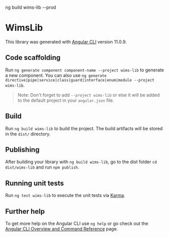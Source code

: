 
ng build wims-lib --prod

# WimsLib

This library was generated with [Angular CLI](https://github.com/angular/angular-cli) version 11.0.9.

## Code scaffolding

Run `ng generate component component-name --project wims-lib` to generate a new component. You can also use `ng generate directive|pipe|service|class|guard|interface|enum|module --project wims-lib`.
> Note: Don't forget to add `--project wims-lib` or else it will be added to the default project in your `angular.json` file. 

## Build

Run `ng build wims-lib` to build the project. The build artifacts will be stored in the `dist/` directory.

## Publishing

After building your library with `ng build wims-lib`, go to the dist folder `cd dist/wims-lib` and run `npm publish`.

## Running unit tests

Run `ng test wims-lib` to execute the unit tests via [Karma](https://karma-runner.github.io).

## Further help

To get more help on the Angular CLI use `ng help` or go check out the [Angular CLI Overview and Command Reference](https://angular.io/cli) page.

